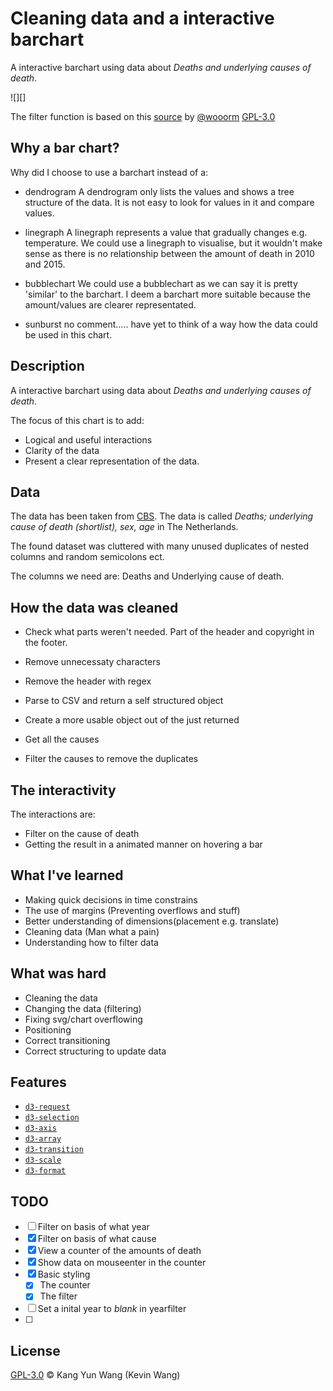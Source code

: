 # Cleaning data and a interactive barchart
A interactive barchart using data about *Deaths and underlying causes of death*.

![][]

The filter function is based on this [source][filterSource] by [@wooorm][wooorm] [GPL-3.0][license]

## Why a bar chart?
Why did I choose to use a barchart instead of a:
- dendrogram
A dendrogram only lists the values and shows a tree structure of the data. It is not easy to look for values in it and compare values.

- linegraph
A linegraph represents a value that gradually changes e.g. temperature. We could use a linegraph to visualise, but it wouldn't make sense as there is no relationship between the amount of death in 2010 and 2015.

- bubblechart
We could use a bubblechart as we can say it is pretty 'similar' to the barchart. I deem a barchart more suitable because the amount/values are clearer representated.

- sunburst
no comment..... have yet to think of a way how the data could be used in this chart.


## Description
A interactive barchart using data about *Deaths and underlying causes of death*.

The focus of this chart is to add:
- Logical and useful interactions
- Clarity of the data
- Present a clear representation of the data.

## Data
The data has been taken from [CBS][dataSource]. The data is called *Deaths; underlying cause of death (shortlist), sex, age*
in The Netherlands.

The found dataset was cluttered with many unused duplicates of nested columns and random semicolons ect.

The columns we need are: Deaths and Underlying cause of death.

## How the data was cleaned
- Check what parts weren't needed. Part of the header and copyright in the footer.
- Remove unnecessaty characters
- Remove the header with regex
- Parse to CSV and return a self structured object
- Create a more usable object out of the just returned

- Get all the causes
- Filter the causes to remove the duplicates

## The interactivity
The interactions are:
- Filter on the cause of death
- Getting the result in a animated manner on hovering a bar

## What I've learned
- Making quick decisions in time constrains
- The use of margins (Preventing overflows and stuff)
- Better understanding of dimensions(placement e.g. translate)
- Cleaning data (Man what a pain)
- Understanding how to filter data

## What was hard
- Cleaning the data
- Changing the data (filtering)
- Fixing svg/chart overflowing
- Positioning
- Correct transitioning
- Correct structuring to update data

## Features
- [`d3-request`](requestLink)
- [`d3-selection`][selectionLink]
- [`d3-axis`](axisLink)
- [`d3-array`](arrayLink)
- [`d3-transition`](transitionLink)
- [`d3-scale`](scaleLink)
- [`d3-format`](numberFormat)

## TODO
- [ ] Filter on basis of what year
- [x] Filter on basis of what cause
- [x] View a counter of the amounts of death
- [x] Show data on mouseenter in the counter
- [x] Basic styling
	- [x] The counter
	- [x] The filter

- [ ] Set a inital year to *blank* in yearfilter
- [ ] 

<!-- - [ ] Select a specific year and cause to compare? -->


## License
[GPL-3.0][license] © Kang Yun Wang (Kevin Wang)


[license]: https://opensource.org/licenses/MIT
[dataSource]: http://statline.cbs.nl/statweb/publication/?vw=t&dm=slen&pa=7052eng&la=en
[filterSource]: https://github.com/cmda-fe3/course-17-18/tree/master/site/class-4/axis
[wooorm]: https://github.com/wooorm

[axisLink]: https://github.com/d3/d3-axis
[requestLink]: https://github.com/d3/d3-request
[selectionLink]: https://github.com/d3/d3-selection
[scaleLink]: https://github.com/d3/d3-scale
[numberFormat]: https://github.com/d3/d3-format 
[transitionLink]: https://github.com/d3/d3-transition 
[arrayLink]: https://github.com/d3/d3-array

[previewImg]: previewImg.png